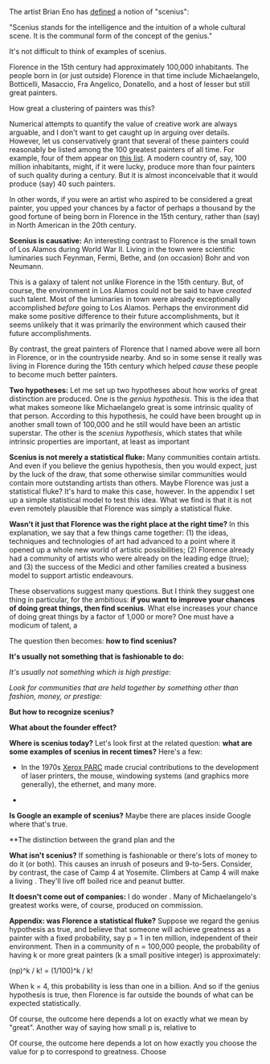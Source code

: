 The artist Brian Eno has
[defined](http://www.kk.org/thetechnium/archives/2008/06/scenius_or_comm.php)
a notion of "scenius": 

"Scenius stands for the intelligence and the intuition of a whole
cultural scene. It is the communal form of the concept of the genius."

It's not difficult to think of examples of scenius.  

Florence in the 15th century had approximately 100,000 inhabitants.
The people born in (or just outside) Florence in that time include
Michaelangelo, Botticelli, Masaccio, Fra Angelico, Donatello, and a
host of lesser but still great painters.

How great a clustering of painters was this?

Numerical attempts to quantify the value of creative work are always
arguable, and I don't want to get caught up in arguing over details.
However, let us conservatively grant that several of these painters
could reasonably be listed among the 100 greatest painters of all
time.  For example, four of them appear on
[this list](http://www.theartwolf.com/articles/most-important-painters.htm).
A modern country of, say, 100 million inhabitants, might, if it were
lucky, produce more than four painters of such quality during a
century.  But it is almost inconceivable that it would produce (say)
40 such painters.

In other words, if you were an artist who aspired to be considered a
great painter, you upped your chances by a factor of perhaps a
thousand by the good fortune of being born in Florence in the 15th
century, rather than (say) in North American in the 20th century.

**Scenius is causative:** An interesting contrast to Florence is the
small town of Los Alamos during World War II.  Living in the town were
scientific luminaries such Feynman, Fermi, Bethe, and (on occasion)
Bohr and von Neumann.

This is a galaxy of talent not unlike Florence in the 15th century.
But, of course, the environment in Los Alamos could not be said to
have _created_ such talent.  Most of the luminaries in town were
already exceptionally accomplished _before_ going to Los Alamos.
Perhaps the environment did make some positive difference to their
future accomplishments, but it seems unlikely that it was primarily
the environment which caused their future accomplishments.

By contrast, the great painters of Florence that I named above were
all born in Florence, or in the countryside nearby.  And so in some
sense it really was living in Florence during the 15th century which
helped _cause_ these people to become much better painters.
  
**Two hypotheses:** Let me set up two hypotheses about how works of
  great distinction are produced.  One is the _genius hypothesis_.
  This is the idea that what makes someone like Michaelangelo great is
  some intrinsic quality of that person.  According to this
  hypothesis, he could have been brought up in another small town of
  100,000 and he still would have been an artistic superstar.  The
  other is the _scenius hypothesis_, which states that while intrinsic
  properties are important, at least as important
  
**Scenius is not merely a statistical fluke:** Many communities
  contain artists.  And even if you believe the genius hypothesis,
  then you would expect, just by the luck of the draw, that some
  otherwise similar communities would contain more outstanding artists
  than others.  Maybe Florence was just a statistical fluke?  It's
  hard to make this case, however.  In the appendix I set up a simple
  statistical model to test this idea.  What we find is that it is not
  even remotely plausible that Florence was simply a statistical
  fluke.
    
**Wasn't it just that Florence was the right place at the right
  time?** In this explanation, we say that a few things came together:
  (1) the ideas, techniques and technologies of art had advanced to a
  point where it opened up a whole new world of artistic
  possibilities; (2) Florence already had a community of artists who
  were already on the leading edge (true); and (3) the success of the
  Medici and other families created a business model to support
  artistic endeavours.

These observations suggest many questions.  But I think they suggest
one thing in particular, for the ambitious: **if you want to improve
your chances of doing great things, then find scenius**. What else
increases your chance of doing great things by a factor of 1,000 or
more?  One must have a modicum of talent, a 

The question then becomes: **how to find scenius?**

**It's usually not something that is fashionable to do:**

*It's usually not something which is high prestige:*

*Look for communities that are held together by something other than
 fashion, money, or prestige:*  


**But how to recognize scenius?**


**What about the founder effect?**

**Where is scenius today?** Let's look first at the related question:
  **what are some examples of scenius in recent times?** Here's a few:
  
+ In the 1970s
  [Xerox PARC](http://en.wikipedia.org/wiki/PARC_(company)) made
  crucial contributions to the development of laser printers, the
  mouse, windowing systems (and graphics more generally), the
  ethernet, and many more.

+ 


**Is Google an example of scenius?** Maybe there are places inside
  Google where that's true.

**The distinction between the grand plan and the

**What isn't scenius?** If something is fashionable or there's lots of
  money to do it (or both).  This causes an inrush of poseurs and
  9-to-5ers.  Consider, by contrast, the case of Camp 4 at Yosemite.
  Climbers at Camp 4 will make a living . They'll live off boiled rice
  and peanut butter.
  

**It doesn't come out of companies:** I do wonder . Many of
  Michaelangelo's greatest works were, of course, produced on
  commission.


**Appendix: was Florence a statistical fluke?** Suppose we regard the
  genius hypothesis as true, and believe that someone will achieve
  greatness as a painter with a fixed probability, say p = 1 in ten
  million, independent of their environment.  Then in a community of n
  = 100,000 people, the probability of having k or more great painters
  (k a small positive integer) is approximately:
  
  (np)^k / k! = (1/100)^k / k!
  
  When k = 4, this probability is less than one in a billion.  And so
  if the genius hypothesis is true, then Florence is far outside the
  bounds of what can be expected statistically.
  
  Of course, the outcome here depends a lot on exactly what we mean by
  "great".  Another way of saying how small p is, relative to
    
  
  Of course, the outcome here depends a lot on how exactly you choose
  the value for p to correspond to greatness.  Choose
